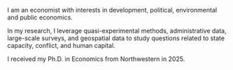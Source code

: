I am an economist with interests in development, political, environmental and public economics.<br>

In my research, I leverage quasi-experimental methods, administrative data, large-scale surveys, and geospatial data to study questions related to state capacity, conflict, and human capital.<br>

I received my Ph.D. in Economics from Northwestern in 2025.<br>
